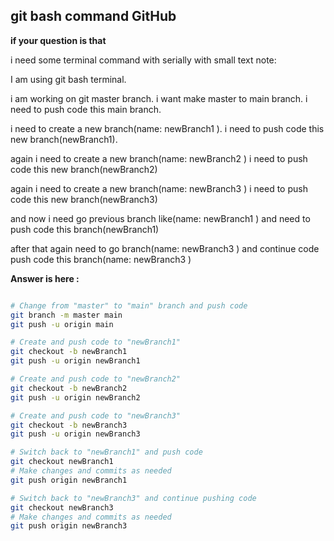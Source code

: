 ## git bash command GitHub

**if your question is that**

i need some terminal command with serially with small text note:

I am using  git bash terminal.

i am working on git master branch.
i want make master to main branch.
i need to push code this main branch.

i need to create a new branch(name: newBranch1 ).
i need to push code this new branch(newBranch1).

again i need to create a new branch(name: newBranch2 )
i need to push code this new branch(newBranch2)

again i need to create a new branch(name: newBranch3 )
i need to push code this new branch(newBranch3)

and now i need go previous branch like(name: newBranch1 )
and need to push code this branch(newBranch1)

after that again need to go branch(name: newBranch3 )
and continue code push code this branch(name: newBranch3 )




**Answer is here :**

```bash

# Change from "master" to "main" branch and push code
git branch -m master main
git push -u origin main

# Create and push code to "newBranch1"
git checkout -b newBranch1
git push -u origin newBranch1

# Create and push code to "newBranch2"
git checkout -b newBranch2
git push -u origin newBranch2

# Create and push code to "newBranch3"
git checkout -b newBranch3
git push -u origin newBranch3

# Switch back to "newBranch1" and push code
git checkout newBranch1
# Make changes and commits as needed
git push origin newBranch1

# Switch back to "newBranch3" and continue pushing code
git checkout newBranch3
# Make changes and commits as needed
git push origin newBranch3


```